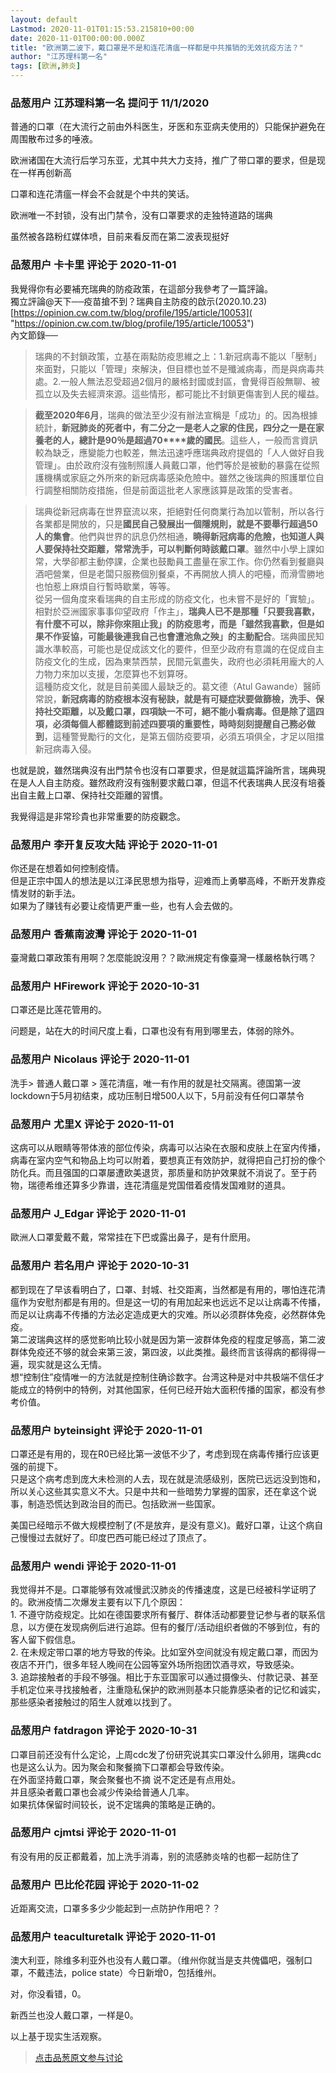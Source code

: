 ```yaml
---
layout: default
Lastmod: 2020-11-01T01:15:53.215810+00:00
date: 2020-11-01T00:00:00.000Z
title: "欧洲第二波下，戴口罩是不是和连花清瘟一样都是中共推销的无效抗疫方法？"
author: "江苏理科第一名"
tags: [欧洲,肺炎]
---
```



### 品葱用户 **江苏理科第一名** 提问于 11/1/2020
    
普通的口罩（在大流行之前由外科医生，牙医和东亚病夫使用的）只能保护避免在周围散布过多的唾液。  
  
欧洲诸国在大流行后学习东亚，尤其中共大力支持，推广了带口罩的要求，但是现在一样再创新高  
  
口罩和连花清瘟一样会不会就是个中共的笑话。  
  
欧洲唯一不封锁，没有出门禁令，没有口罩要求的走独特道路的瑞典  
  
虽然被各路粉红媒体喷，目前来看反而在第二波表现挺好
    
                

### 品葱用户 **卡卡里** 评论于 2020-11-01
        
我覺得你有必要補充瑞典的防疫政策，在這部分我參考了一篇評論。  
獨立評論@天下──疫苗搶不到？瑞典自主防疫的啟示(2020.10.23)  
[https://opinion.cw.com.tw/blog/profile/195/article/10053]( "https://opinion.cw.com.tw/blog/profile/195/article/10053")  
內文節錄──  

> 瑞典的不封鎖政策，立基在兩點防疫思維之上：1.新冠病毒不能以「壓制」來面對，只能以「管理」來解決，但目標也並不是殲滅病毒，而是與病毒共處。2.一般人無法忍受超過2個月的嚴格封國或封區，會覺得百般無聊、被孤立以及失去經濟來源。這些情形，都可能比不封鎖更傷害到人民的權益。

  
  

> **截至2020****年6****月**，瑞典的做法至少沒有辦法宣稱是「成功」的。因為根據統計，**新冠肺炎的死者中，有二分之一是老人之家的住民，四分之一是在家養老的人，總計是****90****％是超過70****歲的國民**。這些人，一般而言資訊較為缺乏，應變能力也較差，無法迅速呼應瑞典政府提倡的「人人做好自我管理」。由於政府沒有強制照護人員戴口罩，他們等於是被動的暴露在從照護機構或家庭之外所來的新冠病毒感染危險中。雖然之後瑞典的照護單位自行調整相關防疫措施，但是前面這批老人家應該算是政策的受害者。

  
  

> 瑞典從新冠病毒在世界竄流以來，拒絕對任何商業行為加以管制，所以各行各業都是開放的，只是**國民自己發展出一個隱規則，就是不要舉行超過****50****人的集會**。他們與世界的訊息仍然相通，**曉得新冠病毒的危險，也知道人與人要保持社交距離，常常洗手，可以判斷何時該戴口罩**。雖然中小學上課如常，大學卻都主動停課，企業也鼓勵員工盡量在家工作。你仍然看到餐廳與酒吧營業，但是老闆只服務個別餐桌，不再開放人擠人的吧檯，而滑雪勝地也怕惹上麻煩自行暫時歇業，等等。  
> 從另一個角度來看瑞典的自主形成的防疫文化，也未嘗不是好的「實驗」。相對於亞洲國家事事仰望政府「作主」，**瑞典人已不是那種「只要我喜歡，有什麼不可以，除非你來阻止我」的防疫思考，而是「雖然我喜歡，但是如果不作妥協，可能最後連我自己也會遭池魚之殃」的主動配合**。瑞典國民知識水準較高，可能也是促成該文化的要件，但至少政府有意識的在促成自主防疫文化的生成，因為東禁西禁，民間元氣盡失，政府也必須耗用龐大的人力物力來加以支援，怎麼算也不划算呀。  
> 這種防疫文化，就是目前美國人最缺乏的。葛文德（Atul Gawande）醫師常說，**新冠病毒的防疫根本沒有秘訣，就是有可疑症狀要做篩檢，洗手、保持社交距離，以及戴口罩，四項缺一不可，絕不能小看病毒。但是除了這四項，必須每個人都體認到前述四要項的重要性，時時刻刻提醒自己務必做到**，這種警覺勵行的文化，是第五個防疫要項，必須五項俱全，才足以阻擋新冠病毒入侵。

  
  
  
也就是說，雖然瑞典沒有出門禁令也沒有口罩要求，但是就這篇評論所言，瑞典現在是人人自主防疫。雖然政府沒有強制要求戴口罩，但這不代表瑞典人民沒有培養出自主戴上口罩、保持社交距離的習慣。  
  
我覺得這是非常珍貴也非常重要的防疫觀念。
        
                

### 品葱用户 **李开复反攻大陆** 评论于 2020-11-01
        
你还是在想着如何控制疫情。  
但是正宗中国人的想法是以江泽民思想为指导，迎难而上勇攀高峰，不断开发靠疫情发财的新手法。  
如果为了赚钱有必要让疫情更严重一些，也有人会去做的。
        
                

### 品葱用户 **香蕉南波灣** 评论于 2020-11-01
        
臺灣戴口罩政策有用啊？怎麼能說沒用？？歐洲規定有像臺灣一樣嚴格執行嗎？
        
                

### 品葱用户 **HFirework** 评论于 2020-10-31
        
口罩还是比莲花管用的。  
  
问题是，站在大的时间尺度上看，口罩也没有有用到哪里去，体弱的除外。
        
                

### 品葱用户 **Nicolaus** 评论于 2020-11-01
        
洗手> 普通人戴口罩 > 莲花清瘟，唯一有作用的就是社交隔离。德国第一波lockdown于5月初结束，成功压制日增500人以下，5月前没有任何口罩禁令
        
                

### 品葱用户 **尤里X** 评论于 2020-11-01
        
这病可以从眼睛等带体液的部位传染，病毒可以沾染在衣服和皮肤上在室内传播，病毒在室内空气和物品上均可以附着，要想真正有效防护，就得把自己打扮的像个防化兵。而且强国的口罩屡遭欧美退货，那质量和防护效果就不消说了。至于药物，瑞德希维还算多少靠谱，连花清瘟是党国借着疫情发国难财的道具。
        
                

### 品葱用户 **J_Edgar** 评论于 2020-11-01
        
歐洲人口罩愛戴不戴，常常挂在下巴或露出鼻子，是有什麽用。
        
                

### 品葱用户 **若名用户** 评论于 2020-10-31
        
都到现在了早该看明白了，口罩、封城、社交距离，当然都是有用的，哪怕连花清瘟作为安慰剂都是有用的。但是这一切的有用加起来也远远不足以让病毒不传播，而足以让病毒不传播的方法必定造成更大的灾难。所以必须群体免疫，必然群体免疫。  
第二波瑞典这样的感觉影响比较小就是因为第一波群体免疫的程度足够高，第二波群体免疫还不够的就会来第三波，第四波，以此类推。最终而言该得病的都得得一遍，现实就是这么无情。  
想“控制住”疫情唯一的方法就是控制住确诊数字。台湾这种是对中共极端不信任才能成立的特例中的特例，对其他国家，任何已经开始大面积传播的国家，都没有参考价值。
        
                

### 品葱用户 **byteinsight** 评论于 2020-11-01
        
口罩还是有用的，现在R0已经比第一波低不少了，考虑到现在病毒传播行应该更强的前提下。  
只是这个病考虑到庞大未检测的人去，现在就是流感级别，医院已远远没到饱和，所以关心这些其实意义不大。只是中共和一些暗势力掌握的国家，还在拿这个说事，制造恐慌达到政治目的而已。包括欧洲一些国家。  
  
美国已经暗示不做大规模控制了(不是放弃，是没有意义)。戴好口罩，让这个病自己慢慢过去就好了。印度巴西可能已经过了顶点了。
        
                

### 品葱用户 **wendi** 评论于 2020-11-01
        
我觉得并不是。口罩能够有效减慢武汉肺炎的传播速度，这是已经被科学证明了的。欧洲疫情二次爆发主要有以下几个原因：  
1\. 不遵守防疫规定。比如在德国要求所有餐厅、群体活动都要登记参与者的联系信息，以方便在发现病例后进行追踪。但有的餐厅/活动组织者做的不够到位，有的客人留下假信息。  
2\. 在未规定带口罩的地方导致的传染。比如室外空间就没有规定戴口罩，而因为夜店不开门，很多年轻人晚间在公园等室外场所抱团饮酒寻欢，导致感染。  
3\. 追踪接触者的手段不够强。相比于东亚国家可以通过摄像头、付款记录、甚至手机定位来寻找接触者，注重隐私保护的欧洲则基本只能靠感染者的记忆和诚实，那些感染者接触过的陌生人就难以找到了。
        
                

### 品葱用户 **fatdragon** 评论于 2020-10-31
        
口罩目前还没有什么定论，上周cdc发了份研究说其实口罩没什么卵用，瑞典cdc也是这么认为。因为聚会和聚餐摘下口罩都会导致传染。  
在外面坚持戴口罩，聚会聚餐也不摘 说不定还是有点用处。   
并且感染者戴口罩也会减少传染给普通人几率。  
如果抗体保留时间较长，说不定瑞典的策略是正确的。
        
                

### 品葱用户 **cjmtsi** 评论于 2020-11-01
        
有没有用的反正都戴着，加上洗手消毒，别的流感肺炎啥的也都一起防住了
        
                

### 品葱用户 **巴比伦花园** 评论于 2020-11-02
        
近距离交流，口罩多多少少能起到一点防护作用吧？？
        
                

### 品葱用户 **teaculturetalk** 评论于 2020-11-01
        
澳大利亚，除维多利亚外也没有人戴口罩。（维州你就当是支共傀儡吧，强制口罩，不戴违法，police state）今日新增0，包括维州。  
  
对，你没看错，0。  
  
新西兰也没人戴口罩，一样是0。  
  
以上基于现实生活观察。
        
                





> [点击品葱原文参与讨论](https://pincong.rocks/question/32917)

